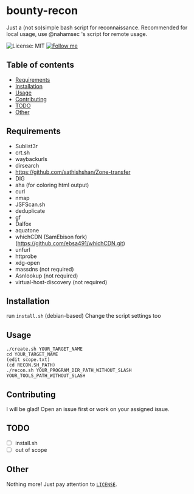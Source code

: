 # bounty-recon
Just a (not so)simple bash script for reconnaissance. Recommended for local usage, use @nahamsec 's script for remote usage.

![License: MIT](https://img.shields.io/badge/License-MIT-red)
[![Follow me](https://img.shields.io/github/followers/ebsa491?label=Follow%20me&style=social)](https://github.com/ebsa491)

## Table of contents
* [Requirements](#requirements)
* [Installation](#installation)
* [Usage](#usage)
* [Contributing](#contributing)
* [TODO](#todo)
* [Other](#other)

## Requirements
* Sublist3r
* crt.sh
* waybackurls
* dirsearch
* https://github.com/sathishshan/Zone-transfer
* DIG
* aha (for coloring html output)
* curl
* nmap
* JSFScan.sh
* deduplicate
* gf
* Dalfox
* aquatone
* whichCDN (SamEbison fork) (https://github.com/ebsa491/whichCDN.git)
* unfurl
* httprobe
* xdg-open
* massdns (not required)
* Asnlookup (not required)
* virtual-host-discovery (not required)

## Installation

run `install.sh` (debian-based)
Change the script settings too

## Usage

```shell
./create.sh YOUR_TARGET_NAME
cd YOUR_TARGET_NAME
(edit scope.txt)
(cd RECON.SH_PATH)
./recon.sh YOUR_PROGRAM_DIR_PATH_WITHOUT_SLASH YOUR_TOOLS_PATH_WITHOUT_SLASH
```

## Contributing

I will be glad! Open an issue first or work on your assigned issue.

## TODO

- [ ] install.sh
- [ ] out of scope

## Other

Nothing more! Just pay attention to [`LICENSE`](./LICENSE).
